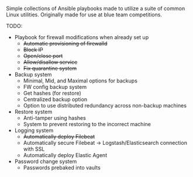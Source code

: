 Simple collections of Ansible playbooks made to utilize a suite of common Linux utilities. Originally made for use at blue team competitions.

TODO:
- Playbook for firewall modifications when already set up
  - ~~Automatic provisioning of firewalld~~
  - ~~Block IP~~
  - ~~Open/close port~~
  - ~~Allow/disallow service~~
  - ~~Fix quarantine system~~
- Backup system
  - Minimal, Mid, and Maximal options for backups
  - FW config backup system
  - Get hashes (for restore)
  - Centralized backup option
  - Option to use distributed redundancy across non-backup machines
- Restore system
  - Anti-tamper using hashes
  - System to prevent restoring to the incorrect machine
- Logging system
  - ~~Automatically deploy Filebeat~~
  - Automatically secure Filebeat -> Logstash/Elasticsearch connection with SSL
  - Automatically deploy Elastic Agent
- Password change system
  - Passwords prebaked into vaults
